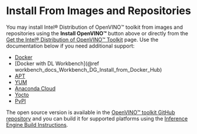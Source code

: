 # Install From Images and Repositories

You may install Intel® Distribution of OpenVINO™ toolkit from images and repositories using the **Install OpenVINO™** button above or directly from the [Get the Intel® Distribution of OpenVINO™ Toolkit](https://software.intel.com/content/www/us/en/develop/tools/openvino-toolkit/download.html) page. Use the documentation below if you need additional support: 

* [Docker](installing-openvino-docker-linux.md)
* [Docker with DL Workbench](@ref workbench_docs_Workbench_DG_Install_from_Docker_Hub)
* [APT](installing-openvino-apt.md)
* [YUM](installing-openvino-yum.md)
* [Anaconda Cloud](installing-openvino-conda.md)
* [Yocto](installing-openvino-yocto.md)
* [PyPI](installing-openvino-pip.md)

The open source version is available in the [OpenVINO™ toolkit GitHub repository](https://github.com/openvinotoolkit/openvino) and you can build it for supported platforms using the <a href="https://github.com/openvinotoolkit/openvino/wiki/BuildingCode">Inference Engine Build Instructions</a>.

